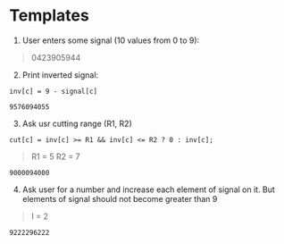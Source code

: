 # Templates

1) User enters some signal (10 values from 0 to 9): 

> 0423905944

2) Print inverted signal: 

`inv[c] = 9 - signal[c]`

`9576094055`

3) Ask usr cutting range (R1, R2)

`cut[c] = inv[c] >= R1 && inv[c] <= R2 ? 0 : inv[c];`

> R1 = 5
> R2 = 7

`9000094000`

4) Ask user for a number and increase each element of signal on it. But elements of signal should not become greater than 9

> I = 2

`9222296222`

